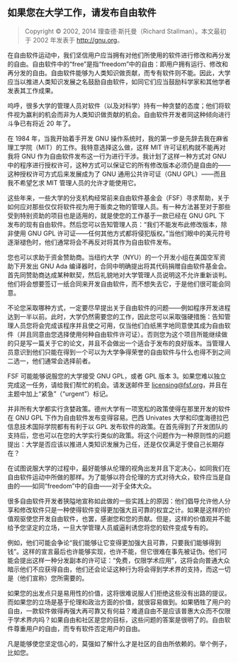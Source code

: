## 如果您在大学工作，请发布自由软件

> Copyright © 2002, 2014 理查德·斯托曼（Richard Stallman）。本文最初于 2002 年发表于 <http://gnu.org>。

在自由软件运动中，我们坚信用户应当拥有对他们所使用的软件进行修改和再分发的自由。自由软件中的“free”是指“freedom”中的自由：即用户拥有运行、修改和再分发的自由。自由软件能够为人类知识做贡献，而专有软件则不能。因此，大学应当以推进人类知识发展之名鼓励自由软件，如同它们应当鼓励科学家和其他学者发表其工作成果。

呜呼，很多大学的管理人员对软件（以及对科学）持有一种贪婪的态度；他们将软件视为赢利的机会而非为人类知识做贡献的机会。自由软件开发者同这种倾向进行斗争已有将近 20 年了。

在 1984 年，当我开始着手开发 GNU 操作系统时，我的第一步是先辞去我在麻省理工学院（MIT）的工作。我特意选择这么做，这样 MIT 许可证机构就不能再对我将 GNU 作为自由软件发布这一行为进行干涉。我计划了这样一种方式对 GNU 中的程序进行授权许可，这种方式可以保证它的所有修改版本必须仍是自由的——这种授权许可方式后来发展成为了 GNU 通用公共许可证（GNU GPL）——而且我不希望乞求 MIT 管理人员的允许才能使用它。

这些年来，一些大学的分支机构经常前来自由软件基金会（FSF）寻求帮助，关于如何应对那些仅仅将软件视为用于贩卖之物的管理人员。有一种方法甚至对于那些受到特别资助的项目也是适用的，就是使您的工作基于一款已经在 GNU GPL 下发布的现有自由软件。然后您可以告知管理人员：“我们不能发布此修改版本，除非使用 GNU GPL 许可证——任何其他方式都将侵犯版权。”当他们眼中的美元符号逐渐褪色时，他们通常将会不再反对将其作为自由软件发布。

您也可以求助于资金赞助商。当纽约大学（NYU）的一个开发小组在美国空军资助下开发出 GNU Ada 编译器时，合同中明确提出将其代码捐赠自由软件基金会。首先同赞助商达成某种默契，然后礼貌地对大学管理人员说明这不允许重新谈判。他们将会想要签订一纸合同来开发自由软件，而不想失去它，于是他们很可能会同意。

不论您采取哪种方式，一定要尽早提出关于自由软件的问题——例如程序开发进程达到一半以前。此时，大学仍然需要您的工作，因此您可以采取强硬措施：告知管理人员您将会完成该程序并且使之可用，仅当他们白纸黑字地同意使其成为自由软件（并且同意由您选择使用何种自由软件许可证）。否则您为这个项目所能继续做的只是写一篇关于它的论文，并且不会做出一个适合于发布的良好版本。当管理人员意识到他们只能在得到一个可以为大学争得荣誉的自由软件与什么也得不到之间二选一，他们通常会选择前者。

FSF 可能能够说服您的大学接受 GNU GPL，或者 GPL 版本 3。如果您难以独立完成这一任务，请给我们帮忙的机会。请发送邮件至 <licensing@fsf.org>，并且在主题中加上“紧急”（“urgent”）标记。

并非所有大学都实行贪婪政策。德州大学有一项宽松的政策使得在那里开发的软件在 GNU GPL 下作为自由软件发布变得容易。巴西 Univates 大学和印度海德拉巴信息技术国际学院都有有利于以 GPL 发布软件的政策。在首先得到了开发团队的支持后，您也可以在您的大学实行类似的政策。将这个问题作为一种原则性的问题提出：大学是否应该以推进人类知识发展为己任，还是仅仅满足于使自己长期存在？

在试图说服大学的过程中，最好能够从伦理的视角出发并且下定决心，如同我们在自由软件运动中所做的那样。为了能够以符合伦理的方式对待大众，软件应当是自由的——如同“freedom”中的自由——对于全体大众。

很多自由软件开发者狭隘地宣称如此做的一些实践上的原因：他们倡导允许他人分享和修改软件只是一种使得软件变得更加强大且可靠的权宜之计。如果是这样的价值观驱使您开发自由软件，也罢，感谢您和您的贡献。但是，这样的价值观并不能给予您坚定的立场，一旦大学管理人员威逼利诱您将您的软件变成专有的。

例如，他们可能会争论“我们能够让它变得更加强大且可靠，只要我们能够得到钱”。这样的宣言最后也许能够实现，也许不能，但它很难在事先被证伪。他们可能会提出这样一种分发副本的许可证：“免费，仅限学术应用”，这将会向普通大众暗示他们不应获得自由，他们还会论证这种行为将会得到学术界的支持，而这一切是（他们宣称）您所需要的。

如果您的出发点只是易用性的价值，这将很难说服人们拒绝这些没有出路的提议。而如果您的立场是基于伦理和政治方面的价值，就很容易做到。如果牺牲了用户的自由，一款软件做得再强大再可靠又有何益？难道自由不是应该普惠大众而不仅限于学术界内吗？如果自由和社区是您的目标，这些问题的答案是很明了的。自由软件尊重用户的自由，而专有软件否定用户的自由。

凡是能够使您坚定信心的，莫强如了解什么才是社区的自由所依赖的。举个例子，比如您。

